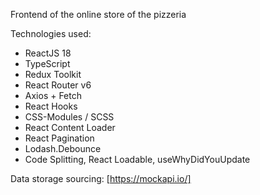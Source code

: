 Frontend of the online store of the pizzeria

Technologies used:

- ReactJS 18
- TypeScript
- Redux Toolkit
- React Router v6
- Axios + Fetch
- React Hooks
- CSS-Modules / SCSS 
- React Content Loader 
- React Pagination 
- Lodash.Debounce
- Code Splitting, React Loadable, useWhyDidYouUpdate

Data storage sourcing: [https://mockapi.io/]
